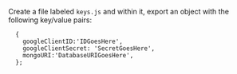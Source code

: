 Create a file labeled `keys.js` and within it, export an object with the following key/value pairs:

```
  {
    googleClientID:'IDGoesHere',
    googleClientSecret: 'SecretGoesHere',
    mongoURI:'DatabaseURIGoesHere',
  };
```
